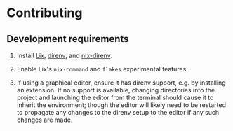 # Contributing

## Development requirements

1. Install [Lix], [direnv], and [nix-direnv].

2. Enable Lix's `nix-command` and `flakes` experimental features.

3. If using a graphical editor, ensure it has direnv support, e.g. by installing
   an extension. If no support is available, changing directories into the
   project and launching the editor from the terminal should cause it to inherit
   the environment; though the editor will likely need to be restarted to
   propagate any changes to the direnv setup to the editor if any such changes
   are made.

[Lix]: https://lix.systems/
[direnv]: https://direnv.net
[nix-direnv]: https://github.com/nix-community/nix-direnv

